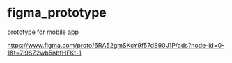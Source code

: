 # figma_prototype
prototype for mobile app

https://www.figma.com/proto/6RA52gmSKcY9f57dS90J1P/ads?node-id=0-1&t=7l9SZ2wb5nbfHFKt-1
